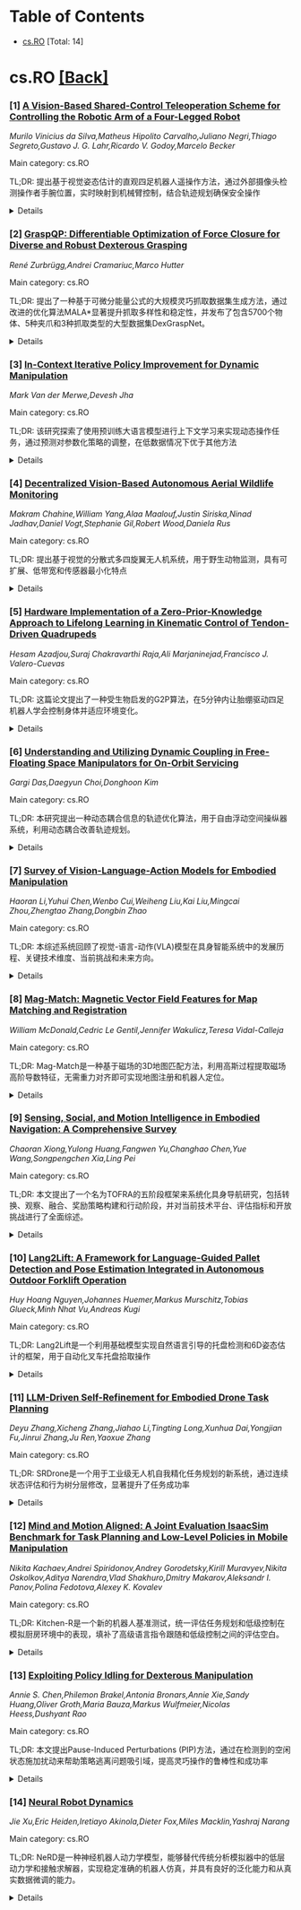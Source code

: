 <div id=toc></div>

# Table of Contents

- [cs.RO](#cs.RO) [Total: 14]


<div id='cs.RO'></div>

# cs.RO [[Back]](#toc)

### [1] [A Vision-Based Shared-Control Teleoperation Scheme for Controlling the Robotic Arm of a Four-Legged Robot](https://arxiv.org/abs/2508.14994)
*Murilo Vinicius da Silva,Matheus Hipolito Carvalho,Juliano Negri,Thiago Segreto,Gustavo J. G. Lahr,Ricardo V. Godoy,Marcelo Becker*

Main category: cs.RO

TL;DR: 提出基于视觉姿态估计的直观四足机器人遥操作方法，通过外部摄像头检测操作者手腕位置，实时映射到机械臂控制，结合轨迹规划确保安全操作


<details>
  <summary>Details</summary>
Motivation: 在危险和远程环境中，四足机器人需要更安全和高效的操作。传统遥操作方法（如操纵杆）不直观且需要专业知识，认知负荷高，缺乏集成的障碍物检测功能，增加了碰撞风险

Method: 使用基于机器学习模型的视觉姿态估计管道，通过外部摄像头检测操作者手腕位置，将这些手腕运动实时映射为机械臂指令，并采用轨迹规划器检测和防止与障碍物及机械臂本身的碰撞

Result: 在真实机器人上验证了系统，展示了实时控制的鲁棒性能

Conclusion: 该方法为工业应用提供了成本效益高的解决方案，在安全性、精度和易用性至关重要的高风险环境中确保可靠和直观的机器人控制

Abstract: In hazardous and remote environments, robotic systems perform critical tasks
demanding improved safety and efficiency. Among these, quadruped robots with
manipulator arms offer mobility and versatility for complex operations.
However, teleoperating quadruped robots is challenging due to the lack of
integrated obstacle detection and intuitive control methods for the robotic
arm, increasing collision risks in confined or dynamically changing workspaces.
Teleoperation via joysticks or pads can be non-intuitive and demands a high
level of expertise due to its complexity, culminating in a high cognitive load
on the operator. To address this challenge, a teleoperation approach that
directly maps human arm movements to the robotic manipulator offers a simpler
and more accessible solution. This work proposes an intuitive remote control by
leveraging a vision-based pose estimation pipeline that utilizes an external
camera with a machine learning-based model to detect the operator's wrist
position. The system maps these wrist movements into robotic arm commands to
control the robot's arm in real-time. A trajectory planner ensures safe
teleoperation by detecting and preventing collisions with both obstacles and
the robotic arm itself. The system was validated on the real robot,
demonstrating robust performance in real-time control. This teleoperation
approach provides a cost-effective solution for industrial applications where
safety, precision, and ease of use are paramount, ensuring reliable and
intuitive robotic control in high-risk environments.

</details>


### [2] [GraspQP: Differentiable Optimization of Force Closure for Diverse and Robust Dexterous Grasping](https://arxiv.org/abs/2508.15002)
*René Zurbrügg,Andrei Cramariuc,Marco Hutter*

Main category: cs.RO

TL;DR: 提出了一种基于可微分能量公式的大规模灵巧抓取数据集生成方法，通过改进的优化算法MALA*显著提升抓取多样性和稳定性，并发布了包含5700个物体、5种夹爪和3种抓取类型的大型数据集DexGraspNet。


<details>
  <summary>Details</summary>
Motivation: 现有抓取数据集生成方法主要依赖采样算法或简化力闭合分析，倾向于产生力量抓取且多样性有限，无法充分利用灵巧手的全部能力。需要大规模、多样化且物理可行的抓取数据来支持抓取预测模型、操作策略训练和高级任务规划。

Method: 提出基于二次规划(QP)的严格可微分力闭合能量公式，引入改进的优化方法MALA*，通过动态拒绝基于能量值分布的梯度步长来提升性能，生成包括精确抓取和三指精细抓取在内的多样化抓取类型。

Result: 方法在抓取多样性和最终抓取预测稳定性方面均取得显著改进，成功生成了超越简单力量抓取的精细化操作抓取，包括捏取和三指精确抓取。

Conclusion: 该方法能够合成大规模、多样化且物理可行的抓取数据，为灵巧手抓取研究提供了高质量的数据支持，发布的DexGraspNet数据集包含5700个物体、5种夹爪和3种抓取类型，具有重要的研究价值。

Abstract: Dexterous robotic hands enable versatile interactions due to the flexibility
and adaptability of multi-fingered designs, allowing for a wide range of
task-specific grasp configurations in diverse environments. However, to fully
exploit the capabilities of dexterous hands, access to diverse and high-quality
grasp data is essential -- whether for developing grasp prediction models from
point clouds, training manipulation policies, or supporting high-level task
planning with broader action options. Existing approaches for dataset
generation typically rely on sampling-based algorithms or simplified
force-closure analysis, which tend to converge to power grasps and often
exhibit limited diversity. In this work, we propose a method to synthesize
large-scale, diverse, and physically feasible grasps that extend beyond simple
power grasps to include refined manipulations, such as pinches and tri-finger
precision grasps. We introduce a rigorous, differentiable energy formulation of
force closure, implicitly defined through a Quadratic Program (QP).
Additionally, we present an adjusted optimization method (MALA*) that improves
performance by dynamically rejecting gradient steps based on the distribution
of energy values across all samples. We extensively evaluate our approach and
demonstrate significant improvements in both grasp diversity and the stability
of final grasp predictions. Finally, we provide a new, large-scale grasp
dataset for 5,700 objects from DexGraspNet, comprising five different grippers
and three distinct grasp types.
  Dataset and Code:https://graspqp.github.io/

</details>


### [3] [In-Context Iterative Policy Improvement for Dynamic Manipulation](https://arxiv.org/abs/2508.15021)
*Mark Van der Merwe,Devesh Jha*

Main category: cs.RO

TL;DR: 该研究探索了使用预训练大语言模型进行上下文学习来实现动态操作任务，通过预测对参数化策略的调整，在低数据情况下优于其他方法


<details>
  <summary>Details</summary>
Motivation: 大语言模型在语言任务中展现出卓越的推理能力和少样本学习能力，本研究旨在将这种能力扩展到动态操作领域，解决高维度、复杂动力学和部分可观测性等挑战

Method: 采用迭代方法，将上下文学习问题表述为基于先前交互预测对参数化策略的调整，在仿真和物理机器人上验证方法

Result: 在多个任务中，使用上下文学习的方法在低数据情况下表现优于其他替代方法

Conclusion: 预训练语言模型的上下文学习能力可以成功应用于动态操作任务，为解决机器人学习中的低数据挑战提供了有效途径

Abstract: Attention-based architectures trained on internet-scale language data have
demonstrated state of the art reasoning ability for various language-based
tasks, such as logic problems and textual reasoning. Additionally, these Large
Language Models (LLMs) have exhibited the ability to perform few-shot
prediction via in-context learning, in which input-output examples provided in
the prompt are generalized to new inputs. This ability furthermore extends
beyond standard language tasks, enabling few-shot learning for general
patterns. In this work, we consider the application of in-context learning with
pre-trained language models for dynamic manipulation. Dynamic manipulation
introduces several crucial challenges, including increased dimensionality,
complex dynamics, and partial observability. To address this, we take an
iterative approach, and formulate our in-context learning problem to predict
adjustments to a parametric policy based on previous interactions. We show
across several tasks in simulation and on a physical robot that utilizing
in-context learning outperforms alternative methods in the low data regime.
Video summary of this work and experiments can be found
https://youtu.be/2inxpdrq74U?si=dAdDYsUEr25nZvRn.

</details>


### [4] [Decentralized Vision-Based Autonomous Aerial Wildlife Monitoring](https://arxiv.org/abs/2508.15038)
*Makram Chahine,William Yang,Alaa Maalouf,Justin Siriska,Ninad Jadhav,Daniel Vogt,Stephanie Gil,Robert Wood,Daniela Rus*

Main category: cs.RO

TL;DR: 提出基于视觉的分散式多四旋翼无人机系统，用于野生动物监测，具有可扩展、低带宽和传感器最小化特点


<details>
  <summary>Details</summary>
Motivation: 野生动物野外作业需要高效的并行部署方法来识别和交互特定个体，实现同时的集体行为分析以及健康安全干预

Method: 开发新颖的基于视觉的协调和跟踪算法，设计用于动态非结构化环境，不依赖集中式通信或控制，仅使用单个机载RGB摄像头

Result: 通过真实世界实验验证系统，展示在不同野外条件下的可靠部署能力

Conclusion: 该系统能够在大物种自然栖息地中实现稳健的识别和跟踪

Abstract: Wildlife field operations demand efficient parallel deployment methods to
identify and interact with specific individuals, enabling simultaneous
collective behavioral analysis, and health and safety interventions. Previous
robotics solutions approach the problem from the herd perspective, or are
manually operated and limited in scale. We propose a decentralized vision-based
multi-quadrotor system for wildlife monitoring that is scalable, low-bandwidth,
and sensor-minimal (single onboard RGB camera). Our approach enables robust
identification and tracking of large species in their natural habitat. We
develop novel vision-based coordination and tracking algorithms designed for
dynamic, unstructured environments without reliance on centralized
communication or control. We validate our system through real-world
experiments, demonstrating reliable deployment in diverse field conditions.

</details>


### [5] [Hardware Implementation of a Zero-Prior-Knowledge Approach to Lifelong Learning in Kinematic Control of Tendon-Driven Quadrupeds](https://arxiv.org/abs/2508.15160)
*Hesam Azadjou,Suraj Chakravarthi Raja,Ali Marjaninejad,Francisco J. Valero-Cuevas*

Main category: cs.RO

TL;DR: 这篇论文提出了一种受生物启发的G2P算法，在5分钟内让胎绷驱动四足机器人学会控制身体并适应环境变化。


<details>
  <summary>Details</summary>
Motivation: 解决机器人在不完整了解自身结构和环境的情况下，如何迅速学习控制身体并适应连续变化的挑战。

Method: 采用G2P算法：先进行5分钟的广泛运动探索（motor babbling），然后进行15次每次20秒的精炼试验，通过探索-利用范式逐步改善运动控制。

Result: 系统在几分钟内学会了胎绷驱动四足机器人的控制，实现了功能性和适应性的循环运动。

Conclusion: 该方法为自主行走控制提供了新途径，使得机器人能够动态适应新环境，保持持续的适应性和性能。

Abstract: Like mammals, robots must rapidly learn to control their bodies and interact
with their environment despite incomplete knowledge of their body structure and
surroundings. They must also adapt to continuous changes in both. This work
presents a bio-inspired learning algorithm, General-to-Particular (G2P),
applied to a tendon-driven quadruped robotic system developed and fabricated
in-house. Our quadruped robot undergoes an initial five-minute phase of
generalized motor babbling, followed by 15 refinement trials (each lasting 20
seconds) to achieve specific cyclical movements. This process mirrors the
exploration-exploitation paradigm observed in mammals. With each refinement,
the robot progressively improves upon its initial "good enough" solution. Our
results serve as a proof-of-concept, demonstrating the hardware-in-the-loop
system's ability to learn the control of a tendon-driven quadruped with
redundancies in just a few minutes to achieve functional and adaptive cyclical
non-convex movements. By advancing autonomous control in robotic locomotion,
our approach paves the way for robots capable of dynamically adjusting to new
environments, ensuring sustained adaptability and performance.

</details>


### [6] [Understanding and Utilizing Dynamic Coupling in Free-Floating Space Manipulators for On-Orbit Servicing](https://arxiv.org/abs/2508.15732)
*Gargi Das,Daegyun Choi,Donghoon Kim*

Main category: cs.RO

TL;DR: 本研究提出一种动态耦合信息的轨迹优化算法，用于自由浮动空间操纵器系统，利用动态耦合改善轨迹规划。


<details>
  <summary>Details</summary>
Motivation: 以前研究主要关注最小化动态耦合，而忽视了其潜在优势。本文研究如何利用动态耦合改善轨迹规划。

Method: 采用动态耦合矩阵的奇异值分解(SVD)识别主导组件，构建定量指标来定量耦合强度和方向性，并将其集成到轨迹优化框架中。设计滑模控制跟踪控制器评估优化轨迹的可行性。

Result: 模拟结果显示，在轨迹规划中明确考虑动态耦合能够实现更知识化和更高效的操作。

Conclusion: 该方法为自由浮动空间操纵器系统的控制提供了新的研究方向，证明了利用动态耦合的潜在价值。

Abstract: This study proposes a dynamic coupling-informed trajectory optimization
algorithm for free-floating space manipulator systems (SMSs). Dynamic coupling
between the base and the manipulator arms plays a critical role in influencing
the system's behavior. While prior research has predominantly focused on
minimizing this coupling, often overlooking its potential advantages, this work
investigates how dynamic coupling can instead be leveraged to improve
trajectory planning. Singular value decomposition (SVD) of the dynamic coupling
matrix is employed to identify the dominant components governing coupling
behavior. A quantitative metric is then formulated to characterize the strength
and directionality of the coupling and is incorporated into a trajectory
optimization framework. To assess the feasibility of the optimized trajectory,
a sliding mode control-based tracking controller is designed to generate the
required joint torque inputs. Simulation results demonstrate that explicitly
accounting for dynamic coupling in trajectory planning enables more informed
and potentially more efficient operation, offering new directions for the
control of free-floating SMSs.

</details>


### [7] [Survey of Vision-Language-Action Models for Embodied Manipulation](https://arxiv.org/abs/2508.15201)
*Haoran Li,Yuhui Chen,Wenbo Cui,Weiheng Liu,Kai Liu,Mingcai Zhou,Zhengtao Zhang,Dongbin Zhao*

Main category: cs.RO

TL;DR: 本综述系统回顾了视觉-语言-动作(VLA)模型在具身智能系统中的发展历程、关键技术维度、当前挑战和未来方向。


<details>
  <summary>Details</summary>
Motivation: 随着大型基础模型的发展，VLA模型作为通用机器人控制框架显著提升了智能体与环境交互能力，扩展了具身AI机器人的应用场景，需要系统梳理该领域进展。

Method: 从VLA模型架构发展轨迹入手，详细分析5个关键维度：模型结构、训练数据集、预训练方法、后训练方法和模型评估，综合关键挑战和发展方向。

Result: 全面梳理了VLA模型在具身操作领域的技术发展脉络和研究现状，识别了当前面临的主要技术挑战。

Conclusion: VLA模型是具身智能系统的重要技术方向，虽然已取得显著进展，但在实际部署中仍面临诸多挑战，需要进一步研究探索。

Abstract: Embodied intelligence systems, which enhance agent capabilities through
continuous environment interactions, have garnered significant attention from
both academia and industry. Vision-Language-Action models, inspired by
advancements in large foundation models, serve as universal robotic control
frameworks that substantially improve agent-environment interaction
capabilities in embodied intelligence systems. This expansion has broadened
application scenarios for embodied AI robots. This survey comprehensively
reviews VLA models for embodied manipulation. Firstly, it chronicles the
developmental trajectory of VLA architectures. Subsequently, we conduct a
detailed analysis of current research across 5 critical dimensions: VLA model
structures, training datasets, pre-training methods, post-training methods, and
model evaluation. Finally, we synthesize key challenges in VLA development and
real-world deployment, while outlining promising future research directions.

</details>


### [8] [Mag-Match: Magnetic Vector Field Features for Map Matching and Registration](https://arxiv.org/abs/2508.15300)
*William McDonald,Cedric Le Gentil,Jennifer Wakulicz,Teresa Vidal-Calleja*

Main category: cs.RO

TL;DR: Mag-Match是一种基于磁场的3D地图匹配方法，利用高斯过程提取磁场高阶导数特征，无需重力对齐即可实现地图注册和机器人定位。


<details>
  <summary>Details</summary>
Motivation: 传统基于相机或LiDAR的地图匹配方法在烟雾、灰尘等恶劣环境下表现不佳，而磁力计能够检测到其他传感器无法感知的磁场特征，并在这些挑战性环境中保持鲁棒性。

Method: 提出Mag-Match方法，基于磁场地图的高阶导数构建特征描述子，具有全局方向不变性。使用物理信息高斯过程从点式磁力计数据中高效递归推断磁场及其导数。

Result: 在仿真和真实实验中验证了方法的有效性，相比基于SIFT的方法，能够实现准确的地图到地图、机器人到地图以及机器人到机器人的变换，无需初始重力对齐。

Conclusion: Mag-Match为恶劣环境下的多会话或多机器人数据集成提供了可靠的磁场地图匹配解决方案，突破了传统视觉和几何方法的局限性。

Abstract: Map matching and registration are essential tasks in robotics for
localisation and integration of multi-session or multi-robot data. Traditional
methods rely on cameras or LiDARs to capture visual or geometric information
but struggle in challenging conditions like smoke or dust. Magnetometers, on
the other hand, detect magnetic fields, revealing features invisible to other
sensors and remaining robust in such environments. In this paper, we introduce
Mag-Match, a novel method for extracting and describing features in 3D magnetic
vector field maps to register different maps of the same area. Our feature
descriptor, based on higher-order derivatives of magnetic field maps, is
invariant to global orientation, eliminating the need for gravity-aligned
mapping. To obtain these higher-order derivatives map-wide given point-wise
magnetometer data, we leverage a physics-informed Gaussian Process to perform
efficient and recursive probabilistic inference of both the magnetic field and
its derivatives. We evaluate Mag-Match in simulated and real-world experiments
against a SIFT-based approach, demonstrating accurate map-to-map, robot-to-map,
and robot-to-robot transformations - even without initial gravitational
alignment.

</details>


### [9] [Sensing, Social, and Motion Intelligence in Embodied Navigation: A Comprehensive Survey](https://arxiv.org/abs/2508.15354)
*Chaoran Xiong,Yulong Huang,Fangwen Yu,Changhao Chen,Yue Wang,Songpengchen Xia,Ling Pei*

Main category: cs.RO

TL;DR: 本文提出了一个名为TOFRA的五阶段框架来系统化具身导航研究，包括转换、观察、融合、奖励策略构建和行动阶段，并对当前技术平台、评估指标和开放挑战进行了全面综述。


<details>
  <summary>Details</summary>
Motivation: 传统导航方法依赖显式定位和预定义地图，而具身导航通过感知、社交和运动智能使机器人能够执行复杂的自我中心任务，需要一个新的框架来系统化这一新兴领域。

Method: 提出了TOFRA五阶段框架（Transition, Observation, Fusion, Reward-policy construction, Action）来结构化具身导航研究，并对相关平台、评估指标和研究成果进行了系统性综述。

Result: 建立了一个全面的具身导航研究框架，整理了当前最先进的技术方法，识别了关键的研究挑战，并提供了相关研究资源列表。

Conclusion: TOFRA框架为具身导航研究提供了系统化的理论基础，有助于推动该领域的发展，并为未来研究指明了方向，包括解决感知、交互和运动智能等方面的开放挑战。

Abstract: Embodied navigation (EN) advances traditional navigation by enabling robots
to perform complex egocentric tasks through sensing, social, and motion
intelligence. In contrast to classic methodologies that rely on explicit
localization and pre-defined maps, EN leverages egocentric perception and
human-like interaction strategies. This survey introduces a comprehensive EN
formulation structured into five stages: Transition, Observation, Fusion,
Reward-policy construction, and Action (TOFRA). The TOFRA framework serves to
synthesize the current state of the art, provide a critical review of relevant
platforms and evaluation metrics, and identify critical open research
challenges. A list of studies is available at
https://github.com/Franky-X/Awesome-Embodied-Navigation.

</details>


### [10] [Lang2Lift: A Framework for Language-Guided Pallet Detection and Pose Estimation Integrated in Autonomous Outdoor Forklift Operation](https://arxiv.org/abs/2508.15427)
*Huy Hoang Nguyen,Johannes Huemer,Markus Murschitz,Tobias Glueck,Minh Nhat Vu,Andreas Kugi*

Main category: cs.RO

TL;DR: Lang2Lift是一个利用基础模型实现自然语言引导的托盘检测和6D姿态估计的框架，用于自动化叉车托盘拾取操作


<details>
  <summary>Details</summary>
Motivation: 解决物流和建筑行业在室外环境中自动化托盘处理的挑战，包括劳动力短缺、安全问题和手动定位托盘的低效率

Method: 集成Florence-2和SAM-2进行语言基础分割，使用FoundationPose进行鲁棒的6D姿态估计，结合运动规划模块实现全自主叉车操作

Result: 在ADAPT自主叉车平台上验证，在真实测试数据集上达到0.76 mIoU的托盘分割精度，时间和误差分析证明了系统的鲁棒性

Conclusion: 该系统在杂乱的室外多托盘场景中具有可行性，适合在物流和建筑环境中部署

Abstract: The logistics and construction industries face persistent challenges in
automating pallet handling, especially in outdoor environments with variable
payloads, inconsistencies in pallet quality and dimensions, and unstructured
surroundings. In this paper, we tackle automation of a critical step in pallet
transport: the pallet pick-up operation. Our work is motivated by labor
shortages, safety concerns, and inefficiencies in manually locating and
retrieving pallets under such conditions. We present Lang2Lift, a framework
that leverages foundation models for natural language-guided pallet detection
and 6D pose estimation, enabling operators to specify targets through intuitive
commands such as "pick up the steel beam pallet near the crane." The perception
pipeline integrates Florence-2 and SAM-2 for language-grounded segmentation
with FoundationPose for robust pose estimation in cluttered, multi-pallet
outdoor scenes under variable lighting. The resulting poses feed into a motion
planning module for fully autonomous forklift operation. We validate Lang2Lift
on the ADAPT autonomous forklift platform, achieving 0.76 mIoU pallet
segmentation accuracy on a real-world test dataset. Timing and error analysis
demonstrate the system's robustness and confirm its feasibility for deployment
in operational logistics and construction environments. Video demonstrations
are available at https://eric-nguyen1402.github.io/lang2lift.github.io/

</details>


### [11] [LLM-Driven Self-Refinement for Embodied Drone Task Planning](https://arxiv.org/abs/2508.15501)
*Deyu Zhang,Xicheng Zhang,Jiahao Li,Tingting Long,Xunhua Dai,Yongjian Fu,Jinrui Zhang,Ju Ren,Yaoxue Zhang*

Main category: cs.RO

TL;DR: SRDrone是一个用于工业级无人机自我精化任务规划的新系统，通过连续状态评估和行为树分层修改，显著提升了任务成功率


<details>
  <summary>Details</summary>
Motivation: 传统基于单帧最终状态评估的方法无法满足连续动态无人机操作的需求，需要开发更鲁棒的任务结果判定和反馈机制

Method: 采用连续状态评估方法进行任务结果判定，并结合分层行为树修改模型，通过多级BT计划分析和约束策略空间实现结构化反思学习

Result: 实验显示SRDrone相比基线方法成功率提升44.87%，经过迭代自精化的经验库优化后，实际部署达到96.25%的成功率

Conclusion: SRDrone成功将大语言模型的通用推理智能与无人机严格物理执行约束相结合，在工业级BT规划框架中嵌入了自适应任务精化能力

Abstract: We introduce SRDrone, a novel system designed for self-refinement task
planning in industrial-grade embodied drones. SRDrone incorporates two key
technical contributions: First, it employs a continuous state evaluation
methodology to robustly and accurately determine task outcomes and provide
explanatory feedback. This approach supersedes conventional reliance on
single-frame final-state assessment for continuous, dynamic drone operations.
Second, SRDrone implements a hierarchical Behavior Tree (BT) modification
model. This model integrates multi-level BT plan analysis with a constrained
strategy space to enable structured reflective learning from experience.
Experimental results demonstrate that SRDrone achieves a 44.87% improvement in
Success Rate (SR) over baseline methods. Furthermore, real-world deployment
utilizing an experience base optimized through iterative self-refinement
attains a 96.25% SR. By embedding adaptive task refinement capabilities within
an industrial-grade BT planning framework, SRDrone effectively integrates the
general reasoning intelligence of Large Language Models (LLMs) with the
stringent physical execution constraints inherent to embodied drones. Code is
available at https://github.com/ZXiiiC/SRDrone.

</details>


### [12] [Mind and Motion Aligned: A Joint Evaluation IsaacSim Benchmark for Task Planning and Low-Level Policies in Mobile Manipulation](https://arxiv.org/abs/2508.15663)
*Nikita Kachaev,Andrei Spiridonov,Andrey Gorodetsky,Kirill Muravyev,Nikita Oskolkov,Aditya Narendra,Vlad Shakhuro,Dmitry Makarov,Aleksandr I. Panov,Polina Fedotova,Alexey K. Kovalev*

Main category: cs.RO

TL;DR: Kitchen-R是一个新的机器人基准测试，统一评估任务规划和低级控制在模拟厨房环境中的表现，填补了高级语言指令跟随和低级控制之间的评估空白。


<details>
  <summary>Details</summary>
Motivation: 现有基准测试存在显著差距：高级语言指令跟随基准假设完美低级执行，而低级控制基准依赖简单单步命令，缺乏对任务规划和物理执行集成系统的综合评估。

Method: 基于Isaac Sim模拟器构建数字孪生厨房环境，包含500+复杂语言指令，支持移动机械臂机器人。提供基于视觉语言模型的任务规划策略和基于扩散策略的低级控制策略基线方法。

Result: 开发了Kitchen-R基准测试，提供三种评估模式：独立评估规划模块、独立评估控制策略，以及关键的系统集成评估。

Conclusion: Kitchen-R填补了具身AI研究的关键空白，为语言引导机器人代理提供了更全面和现实的基准测试框架。

Abstract: Benchmarks are crucial for evaluating progress in robotics and embodied AI.
However, a significant gap exists between benchmarks designed for high-level
language instruction following, which often assume perfect low-level execution,
and those for low-level robot control, which rely on simple, one-step commands.
This disconnect prevents a comprehensive evaluation of integrated systems where
both task planning and physical execution are critical. To address this, we
propose Kitchen-R, a novel benchmark that unifies the evaluation of task
planning and low-level control within a simulated kitchen environment. Built as
a digital twin using the Isaac Sim simulator and featuring more than 500
complex language instructions, Kitchen-R supports a mobile manipulator robot.
We provide baseline methods for our benchmark, including a task-planning
strategy based on a vision-language model and a low-level control policy based
on diffusion policy. We also provide a trajectory collection system. Our
benchmark offers a flexible framework for three evaluation modes: independent
assessment of the planning module, independent assessment of the control
policy, and, crucially, an integrated evaluation of the whole system. Kitchen-R
bridges a key gap in embodied AI research, enabling more holistic and realistic
benchmarking of language-guided robotic agents.

</details>


### [13] [Exploiting Policy Idling for Dexterous Manipulation](https://arxiv.org/abs/2508.15669)
*Annie S. Chen,Philemon Brakel,Antonia Bronars,Annie Xie,Sandy Huang,Oliver Groth,Maria Bauza,Markus Wulfmeier,Nicolas Heess,Dushyant Rao*

Main category: cs.RO

TL;DR: 本文提出Pause-Induced Perturbations (PIP)方法，通过在检测到的空闲状态施加扰动来帮助策略逃离问题吸引域，提高灵巧操作的鲁棒性和成功率


<details>
  <summary>Details</summary>
Motivation: 学习型灵巧操作策略经常出现空闲现象，即在某些状态下停止移动，这反映了训练数据的局限性。现有方法如数据过滤或控制频率调整可能对策略性能产生负面影响

Method: 提出PIP方法，检测策略空闲状态并在这些状态施加扰动，帮助策略逃离问题吸引域。无需额外监督或训练

Result: 在模拟双臂任务中显著提升测试性能，真实世界插入任务中绝对成功率提升15-35%，且能实现更好的迭代策略改进

Conclusion: PIP是一种简单有效的策略改进方法，通过利用空闲状态的可检测性来指导探索，显著提高了灵巧操作任务的性能和鲁棒性

Abstract: Learning-based methods for dexterous manipulation have made notable progress
in recent years. However, learned policies often still lack reliability and
exhibit limited robustness to important factors of variation. One failure
pattern that can be observed across many settings is that policies idle, i.e.
they cease to move beyond a small region of states when they reach certain
states. This policy idling is often a reflection of the training data. For
instance, it can occur when the data contains small actions in areas where the
robot needs to perform high-precision motions, e.g., when preparing to grasp an
object or object insertion. Prior works have tried to mitigate this phenomenon
e.g. by filtering the training data or modifying the control frequency.
However, these approaches can negatively impact policy performance in other
ways. As an alternative, we investigate how to leverage the detectability of
idling behavior to inform exploration and policy improvement. Our approach,
Pause-Induced Perturbations (PIP), applies perturbations at detected idling
states, thus helping it to escape problematic basins of attraction. On a range
of challenging simulated dual-arm tasks, we find that this simple approach can
already noticeably improve test-time performance, with no additional
supervision or training. Furthermore, since the robot tends to idle at critical
points in a movement, we also find that learning from the resulting episodes
leads to better iterative policy improvement compared to prior approaches. Our
perturbation strategy also leads to a 15-35% improvement in absolute success
rate on a real-world insertion task that requires complex multi-finger
manipulation.

</details>


### [14] [Neural Robot Dynamics](https://arxiv.org/abs/2508.15755)
*Jie Xu,Eric Heiden,Iretiayo Akinola,Dieter Fox,Miles Macklin,Yashraj Narang*

Main category: cs.RO

TL;DR: NeRD是一种神经机器人动力学模型，能够替代传统分析模拟器中的低层动力学和接触求解器，实现稳定准确的机器人仿真，并具有良好的泛化能力和从真实数据微调的能力。


<details>
  <summary>Details</summary>
Motivation: 现代机器人具有高自由度和复杂机构，传统分析模拟器仿真困难。现有神经模拟器需要特定任务训练且无法泛化到新任务/环境，主要因为全局状态表示不足。

Method: 提出NeRD模型，采用机器人中心和空间不变的仿真状态表示，替代传统模拟器中的低层动力学和接触求解器，并集成到先进机器人模拟器中作为可互换后端求解器。

Result: 实验表明NeRD模拟器在数千仿真步骤中稳定准确；能跨任务和环境配置泛化；支持纯神经引擎策略学习；可从真实数据微调以缩小仿真与现实差距。

Conclusion: NeRD为关节刚体机器人提供了通用化的神经模拟器解决方案，克服了现有方法的局限性，在准确性、稳定性和泛化能力方面表现出色。

Abstract: Accurate and efficient simulation of modern robots remains challenging due to
their high degrees of freedom and intricate mechanisms. Neural simulators have
emerged as a promising alternative to traditional analytical simulators,
capable of efficiently predicting complex dynamics and adapting to real-world
data; however, existing neural simulators typically require
application-specific training and fail to generalize to novel tasks and/or
environments, primarily due to inadequate representations of the global state.
In this work, we address the problem of learning generalizable neural
simulators for robots that are structured as articulated rigid bodies. We
propose NeRD (Neural Robot Dynamics), learned robot-specific dynamics models
for predicting future states for articulated rigid bodies under contact
constraints. NeRD uniquely replaces the low-level dynamics and contact solvers
in an analytical simulator and employs a robot-centric and spatially-invariant
simulation state representation. We integrate the learned NeRD models as an
interchangeable backend solver within a state-of-the-art robotics simulator. We
conduct extensive experiments to show that the NeRD simulators are stable and
accurate over a thousand simulation steps; generalize across tasks and
environment configurations; enable policy learning exclusively in a neural
engine; and, unlike most classical simulators, can be fine-tuned from
real-world data to bridge the gap between simulation and reality.

</details>
